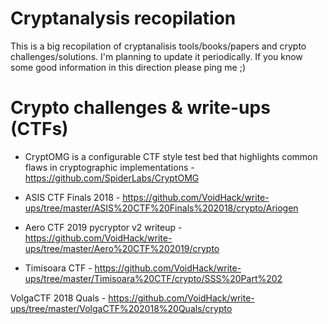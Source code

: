 # Cryptanalysis recopilation

This is a big recopilation of cryptanalisis tools/books/papers and crypto challenges/solutions. I'm planning to update it periodically. If you know some good information in this direction please ping me ;)

# Crypto challenges & write-ups (CTFs)

* CryptOMG is a configurable CTF style test bed that highlights common flaws in cryptographic implementations -https://github.com/SpiderLabs/CryptOMG

* ASIS CTF Finals 2018 - 
https://github.com/VoidHack/write-ups/tree/master/ASIS%20CTF%20Finals%202018/crypto/Ariogen

* Aero CTF 2019 pycryptor v2 writeup - 
https://github.com/VoidHack/write-ups/tree/master/Aero%20CTF%202019/crypto

* Timisoara CTF - 
https://github.com/VoidHack/write-ups/tree/master/Timisoara%20CTF/crypto/SSS%20Part%202

VolgaCTF 2018 Quals - 
https://github.com/VoidHack/write-ups/tree/master/VolgaCTF%202018%20Quals/crypto

